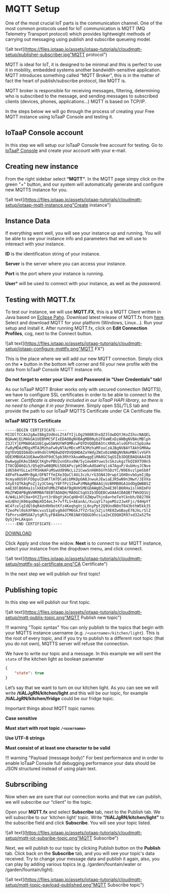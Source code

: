 # MQTT Setup

One of the most crucial IoT parts is the communication channel. One of the most common protocols used for IoT communication is MQTT (MQ Telemetry Transport protocol) which provides lightweight methods of carrying out messaging using publish and subscribe queueing model.

![alt text](https://files.iotaap.io/assets/iotaap-tutorials/cloudmqtt-setup/publisher-subscriber.jpg"MQTT protocol")

MQTT is ideal for IoT, it is designed to be minimal and this is perfect to use it in mobility, embedded systems another bandwidth-sensitive application. MQTT introduces something called “MQTT Broker”, this is in the matter of fact the heart of publish/subscribe protocol, like MQTT is.

MQTT broker is responsible for receiving messages, filtering, determining who is subscribed to the message, and sending messages to subscribed clients (devices, phones, applications…) MQTT is based on TCP/IP.

In the steps below we will go through the process of creating your Free MQTT instance using IoTaaP Console and testing it.

## IoTaaP Console account

In this step we will setup our IoTaaP Console free account for testing. Go to [IoTaaP Console](https://console.iotaap.io/auth/register) and create your account with your e-mail.

## Creating new instance

From the right sidebar select **“MQTT“**. In the MQTT page simpy click on the green "+" button, and our system will automatically generate and configure new MQTTS instance for you. 

![alt text](https://files.iotaap.io/assets/iotaap-tutorials/cloudmqtt-setup/iotaap-mqtt-instance.png"Create instance")


## Instance Data

If everything went well, you will see your instance up and running. You will be able to see your instance info and parameters that we will use to intereact with your instance.

**ID** is the identification string of your instance.

**Server** is the server where you can access your instance.

**Port** is the port where your instance is running.

**User*** will be used to connect with your instance, as well as the *password*.

## Testing with MQTT.fx

To test our instance, we will use **MQTT.FX**, this  is a MQTT Client written in Java based on [Eclipse Paho](http://www.eclipse.org/paho/). Download latest release of MQTT.fx from [here](https://mqttfx.jensd.de/index.php/download). Select and download MQTT for your platform (Windows, Linux…). Run your setup and install it. After running MQTT.fx, click on **Edit Connection Profiles**, cog, next to the Connect button.

![alt text](https://files.iotaap.io/assets/iotaap-tutorials/cloudmqtt-setup/iotaap-configure-mqttfx.png"MQTT FX")

This is the place where we will add our new MQTT connection. Simply click on the **+** button in the bottom left corner and fill your new profile with the data from IoTaaP Console MQTT instance info.


**Do not forget to enter your User and Password in “User Credentials” tab!**

As our IoTaaP MQTT Broker works only with secured connection (MQTTS), we have to configure SSL certificates in order to be able to connect to the server. *Certificate is already included in our IoTaaP HAPI library, so there is no need to change it in your firmware*. 
Simply open SSL/TLS tab and provide the path to our IoTaaP MQTTS Certificate under CA Certificate file. 

**IoTaaP MQTTS Certificate**

```
-----BEGIN CERTIFICATE-----
MIIDlTCCAn2gAwIBAgIUd6oLZtAfYIjLOg2908R3hxQZ3lUwDQYJKoZIhvcNAQEL
BQAwWjELMAkGA1UEBhMCSFIxEDAOBgNVBAgMB0Nyb2F0aWExDzANBgNVBAcMBlph
Z3JlYjEPMA0GA1UECgwGSW9UYWFQMRcwFQYDVQQDDA5tcXR0LmlvdGFhcC5pbzAe
Fw0yMDAzMDgxMTA3MzhaFw0yNTAzMDcxMTA3MzhaMFoxCzAJBgNVBAYTAkhSMRAw
DgYDVQQIDAdDcm9hdGlhMQ8wDQYDVQQHDAZaYWdyZWIxDzANBgNVBAoMBklvVGFh
UDEXMBUGA1UEAwwObXF0dC5pb3RhYXAuaW8wggEiMA0GCSqGSIb3DQEBAQUAA4IB
DwAwggEKAoIBAQCtKghvPBU2xnOXsx0W/5y1ew8AYuws5cSkzukgzTkQI0XTO0n5
IT8CQD86Qi5/Q5qQtw0BQMUi5DEAPv/pHI0KuAdOaWYqlzA7AguP/4ubHvyJCNve
Id6584YGLLw3YRSHAAFuMSwUd09NcLi21CwwSnH8K6GYhSDzYC/N9E6vzlpmSb8f
48FeFkawHMrBgA/OFN7ffmIXe3QoCl4Ui3czk/rG3GN4J0rwpt16H8nvbGymIjBp
9cmya8US9lFDbpuCDaKTlH7Dla6ibMkDpOA8JnwukJEwiaEJR5wN9n3NwY/JEVXa
SXyEtQTKAqPoZj1y3CSmq/Y8FfPz1IkwPzMNAgMBAAGjUzBRMB0GA1UdDgQWBBSZ
m4E30lB6RHa1slkKEmFUMbZFWDAfBgNVHSMEGDAWgBSZm4E30lB6RHa1slkKEmFU
MbZFWDAPBgNVHRMBAf8EBTADAQH/MA0GCSqGSIb3DQEBCwUAA4IBAQB7fWkOQ1Uj
4/W4LLkFCHa+OYZIy+t3r8bgYjKoCqH8+DlXZWpwThjn8a+heTeYCknbh/D8270k
edzBhUjK06qoDWpXOI4eL3+7vffLS+AEanAi/XuiqYi7spoMSz2JwXFjc/94HpYf
WC4fcelqIdQl0qR4dnRH9otKfz4KeqhgVcjL0nyPpt2Q9UndN0nT043bthW5kk35
f2eoPel0okXFNmcvusS1pEvg8ddfM6GkJTYZr5aj5ZjitRE0ZwGBayE76JkLrSlZ
fbPnrsnBM5OA7ytgR7LyFB4bHaJCM81NAYDQGG9hcsiaZeCEOQHIR97xd32a52Tm
QySj9+LAkqon
-----END CERTIFICATE-----
```

[DOWNLOAD](https://files.iotaap.io/assets/iotaap-tutorials/cloudmqtt-setup/iotaap_mqtts_certificate.pem)


Click Apply and close the widow. **Next** is to connect to our MQTT instance, select your instance from the dropdown menu, and click connect.

![alt text](https://files.iotaap.io/assets/iotaap-tutorials/cloudmqtt-setup/mqttfx-ssl-certificate.png"CA Certificate")

In the next step we will publish our first topic!

## Publishing topic

In this step we will publish our first topic.

![alt text](https://files.iotaap.io/assets/iotaap-tutorials/cloudmqtt-setup/mqtt-publis-topic.png"MQTT Publish new topic")

!!! warning "Topic syntax"
    You can only publish to the topics that begin with your MQTTS instance username (e.g. `/<username>/kitchen/light`). This is the root of every topic, and
    if you try to publish to a different root topic (that you do not own), MQTTS server will refuse the connection.

We have to write our topic and a message. In this example we will sent the `state` of the kitchen light as boolean parameter

``` json
{
	"state": true
}
```

Let’s say that we want to turn on our kitchen light. As you can see we will write **/tiALJgRN/kitchen/light** and this will be our topic, for example **/tiALJgRN/kitchen/fridge** could be our fridge topic.

Important things about MQTT topic names:

**Case sensitive**

**Must start with root topic `/<username>`**

**Use UTF-8 strings**

**Must consist of at least one character to be valid**

!!! warning "Payload (message body)"
    For best performance and in order to enable IoTaaP Console full debugging performance your data should be JSON structured instead of using plain text.


## Subrscribing

Now when we are sure that our connection works and that we can publish, we will subscribe our “client” to the topic.

Open your **MQTT.fx** and select **Subscribe** tab, next to the Publish tab. We will subscribe to our ‘kitchen light’ topic. Write **“/tiALJgRN/kitchen/light”** to the subscribe field and click **Subscribe**. You will see your topic listed.

![alt text](https://files.iotaap.io/assets/iotaap-tutorials/cloudmqtt-setup/mqtt-iot-subsribe-topic.png"MQTT Subscribe")

Next, we will publish to our topic by clicking Publish button on the **Publish** tab. Click back on the **Subscribe** tab, and you will see your topic's data received. Try to change your message data and publish it again, also, you can play by adding various topics (e.g. /garden/fountain/water or /garden/fountain/light).

![alt text](https://files.iotaap.io/assets/iotaap-tutorials/cloudmqtt-setup/mqtt-topic-payload-published.png"MQTT Subscribe topic")